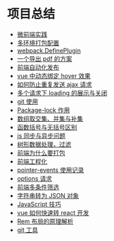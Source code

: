 <!--
 * @Author: hejianfang
 * @Email: hejianfang@meishubao.com
 * @Date: 2021-08-11 10:32:39
 * @LastEditors: hejianfang
 * @LastEditTime: 2021-08-30 18:51:52
 * @Description:
-->

# 项目总结

- [微前端实践](/page1/qiankun/)
- [多环境打包配置](/page1/build/)
- [webpack.DefinePlugin](/page1/webpack/)
- [一个导出 pdf 的方案](/page1/exportPdf/)
- [前端自动化发布](/page1/scp2/)
- [vue 中动态绑定 hover 效果](/page1/hover/)
- [如何防止重复发送 ajax 请求](/page1/axios/)
- [多个请求下 loading 的展示与关闭](/page1/loading/)
- [git 使用](/page1/git/)
- [Package-lock 作用](/page1/package/)
- [数组取交集、并集与补集](/page1/array/)
- [函数括号与无括号区别](/page1/function/)
- [js 同步与异步问题](/page1/js/)
- [树形数据处理，过滤](/page1/tree/)
- [前端为什么要打包](/page1/build1/)
- [前端工程化](/page1/engineering/)
- [pointer-events 使用记录](/page1/pointer/)
- [options 请求](/page1/options/)
- [前端多条件筛选](/page1/select/)
- [字符串转为 JSON 对象](/page1/字符串转为JSON对象/)
- [JavaScript 技巧](/page1/JavaScript技巧/)
- [vue 如何快速转 react 开发](/page1/vue如何快速转react开发/)
- [Rem 布局的原理解析](/page1/Rem布局的原理解析/)
- [git 工具](/page1/git_release/)
